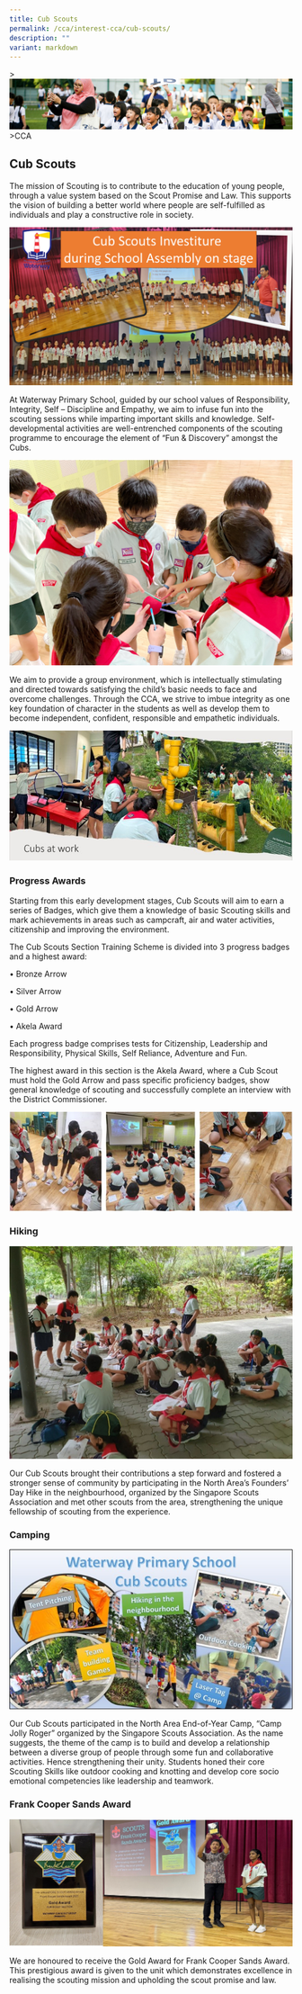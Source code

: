 ```yaml
---
title: Cub Scouts
permalink: /cca/interest-cca/cub-scouts/
description: ""
variant: markdown
---
```

&gt;![](/images/CCA/CCA_02.jpg)
&gt;CCA


## Cub Scouts

The mission of Scouting is to contribute to the education of young people, through a value system based on the Scout Promise and Law. This supports the vision of building a better world where people are self-fulfilled as individuals and play a constructive role in society.  

![](/images/CCA/Cub%20Scouts/Picture1.png)

At Waterway Primary School, guided by our school values of Responsibility, Integrity, Self – Discipline and Empathy, we aim to infuse fun into the scouting sessions while imparting important skills and knowledge. Self-developmental activities are well-entrenched components of the scouting programme to encourage the element of “Fun & Discovery” amongst the Cubs.

![](/images/CCA/Cub%20Scouts%202.jpg)

We aim to provide a group environment, which is intellectually stimulating and directed towards satisfying the child’s basic needs to face and overcome challenges. Through the CCA, we strive to imbue integrity as one key foundation of character in the students as well as develop them to become independent, confident, responsible and empathetic individuals.

![](/images/CCA/Cub%20Scouts/Picture2.jpg)

### Progress Awards

Starting from this early development stages, Cub Scouts will aim to earn a series of Badges, which give them a knowledge of basic Scouting skills and mark achievements in areas such as campcraft, air and water activities, citizenship and improving the environment.

The Cub Scouts Section Training Scheme is divided into 3 progress badges and a highest award:  

• Bronze Arrow

• Silver Arrow

• Gold Arrow

• Akela Award

Each progress badge comprises tests for Citizenship, Leadership and Responsibility, Physical Skills, Self Reliance, Adventure and Fun.

The highest award in this section is the Akela Award, where a Cub Scout must hold the Gold Arrow and pass specific proficiency badges, show general knowledge of scouting and successfully complete an interview with the District Commissioner.

![](/images/CCA/Cub%20Scouts/Picture3.jpg)

### Hiking

![](/images/CCA/hike_1.jpg)

Our Cub Scouts brought their contributions a step forward and fostered a stronger sense of community by participating in the North Area’s Founders’ Day Hike in the neighbourhood, organized by the Singapore Scouts Association and met other scouts from the area, strengthening the unique fellowship of scouting from the experience. 

### Camping

![](/images/CCA/Cub%20Scouts/Picture5.jpg)

Our Cub Scouts participated in the North Area End-of-Year Camp, “Camp Jolly Roger” organized by the Singapore Scouts Association. As the name suggests, the theme of the camp is to build and develop a relationship between a diverse group of people through some fun and collaborative activities. Hence strengthening their unity. Students honed their core Scouting Skills like outdoor cooking and knotting and develop core socio emotional competencies like leadership and teamwork.

### Frank Cooper Sands Award

![](/images/CCA/Cub%20Scouts/Picture6.jpg)


We are honoured to receive the Gold Award for Frank Cooper Sands Award. This prestigious award is given to the unit which demonstrates excellence in realising the scouting mission and upholding the scout promise and law.